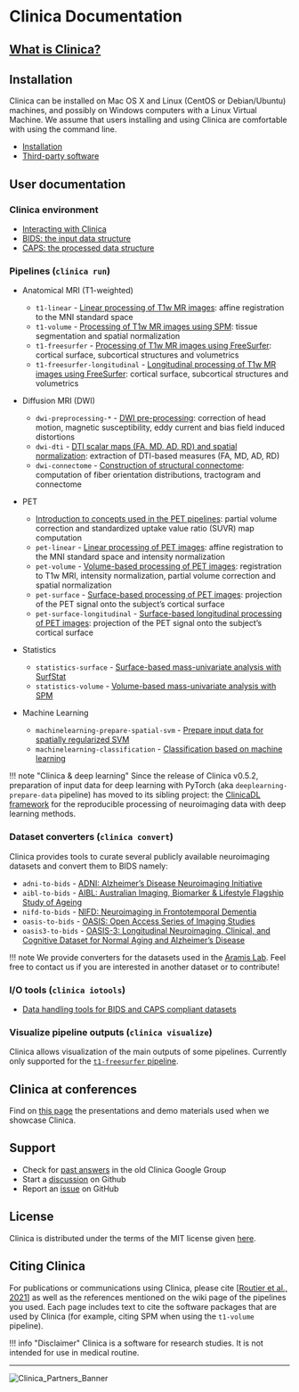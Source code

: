 <!-- markdownlint-disable MD007 -->
# Clinica Documentation

## [What is Clinica?](WhatIsClinica)

## Installation

Clinica can be installed on Mac OS X and Linux (CentOS or Debian/Ubuntu) machines,
and possibly on Windows computers with a Linux Virtual Machine.
We assume that users installing and using Clinica are comfortable with using the command line.

<!--!!! info "New release: Clinica 0.3.6!"
    We are very pleased to announce the release 0.3.6 of Clinica. The release notes are available here: [v0.3.6](http://bit.ly/2tfZjvh).-->

<!-- ### Installing Clinica from source -->

- [Installation](./Installation)
- [Third-party software](./Third-party)  

<!--
### Installing Clinica using Docker
Another way to install Clinica is to use [Docker](https://www.docker.com/what-docker).
The installation procedure of the Clinica Docker image, which contains everything required to launch any pipeline of Clinica, is explained [here](https://gitlab.inria.fr/aramis/clinica_docker).
-->

<!--
### Using Clinica on the ICM cluster
ICM members are encouraged to use the version of Clinica available on the cluster.
Installation instructions are available [here](./ICMClusterInstallation).
-->

## User documentation

### Clinica environment

- [Interacting with Clinica](InteractingWithClinica)
- [BIDS: the input data structure](BIDS)
- [CAPS: the processed data structure](CAPS/Introduction)

### Pipelines (`clinica run`)

- Anatomical MRI (T1-weighted)
    - `t1-linear` - [Linear processing of T1w MR images](Pipelines/T1_Linear): affine registration to the MNI standard space
    - `t1-volume` - [Processing of T1w MR images using SPM](Pipelines/T1_Volume): tissue segmentation and spatial normalization
    - `t1-freesurfer` - [Processing of T1w MR images using FreeSurfer](Pipelines/T1_FreeSurfer): cortical surface, subcortical structures and volumetrics
    - `t1-freesurfer-longitudinal` - [Longitudinal processing of T1w MR images using FreeSurfer](Pipelines/T1_FreeSurfer_Longitudinal): cortical surface, subcortical structures and volumetrics
- Diffusion MRI (DWI)
    - `dwi-preprocessing-*` - [DWI pre-processing](Pipelines/DWI_Preprocessing): correction of head motion, magnetic susceptibility, eddy current and bias field induced distortions
    - `dwi-dti` - [DTI scalar maps (FA, MD, AD, RD) and spatial normalization](Pipelines/DWI_DTI): extraction of DTI-based measures (FA, MD, AD, RD)
    - `dwi-connectome` - [Construction of structural connectome](Pipelines/DWI_Connectome): computation of fiber orientation distributions, tractogram and connectome

- PET
    - [Introduction to concepts used in the PET pipelines](Pipelines/PET_Introduction): partial volume correction and standardized uptake value ratio (SUVR) map computation
    - `pet-linear` - [Linear processing of PET images](Pipelines/PET_Linear): affine registration to the MNI standard space and intensity normalization
    - `pet-volume` - [Volume-based processing of PET images](Pipelines/PET_Volume): registration to T1w MRI, intensity normalization, partial volume correction and spatial normalization
    - `pet-surface` - [Surface-based processing of PET images](Pipelines/PET_Surface): projection of the PET signal onto the subject’s cortical surface
    - `pet-surface-longitudinal` - [Surface-based longitudinal processing of PET images](Pipelines/PET_Surface_Longitudinal): projection of the PET signal onto the subject’s cortical surface

- Statistics
    - `statistics-surface` - [Surface-based mass-univariate analysis with SurfStat](Pipelines/Stats_Surface)
    - `statistics-volume` - [Volume-based mass-univariate analysis with SPM](Pipelines/Stats_Volume)

- Machine Learning
    - `machinelearning-prepare-spatial-svm` - [Prepare input data for spatially regularized SVM](Pipelines/MachineLearning_PrepareSVM)
    - `machinelearning-classification` - [Classification based on machine learning](Pipelines/MachineLearning_Classification)

!!! note "Clinica & deep learning"
    Since the release of Clinica v0.5.2, preparation of input data for deep learning with PyTorch (aka `deeplearning-prepare-data` pipeline) has moved to its sibling project:
    the [ClinicaDL framework](https://clinicadl.readthedocs.io/) for the reproducible processing of neuroimaging data with deep learning methods.

### Dataset converters (`clinica convert`)

Clinica provides tools to curate several publicly available neuroimaging datasets and convert them to BIDS namely:

- `adni-to-bids` - [ADNI: Alzheimer’s Disease Neuroimaging Initiative](Converters/ADNI2BIDS)
- `aibl-to-bids` - [AIBL: Australian Imaging, Biomarker & Lifestyle Flagship Study of Ageing](Converters/AIBL2BIDS)
- `nifd-to-bids` - [NIFD: Neuroimaging in Frontotemporal Dementia](Converters/NIFD2BIDS)
- `oasis-to-bids` - [OASIS: Open Access Series of Imaging Studies](Converters/OASIS2BIDS)
- `oasis3-to-bids` - [OASIS-3: Longitudinal Neuroimaging, Clinical, and Cognitive Dataset for Normal Aging and Alzheimer’s Disease](Converters/OASIS3TOBIDS)

!!! note
    We provide converters for the datasets used in the [Aramis Lab](http://www.aramislab.fr/).
    Feel free to contact us if you are interested in another dataset or to contribute!

### I/O tools (`clinica iotools`)

- [Data handling tools for BIDS and CAPS compliant datasets](IO)

### Visualize pipeline outputs (`clinica visualize`)

Clinica allows visualization of the main outputs of some pipelines.
Currently only supported for the [`t1-freesurfer` pipeline](Pipelines/T1_FreeSurfer).

## Clinica at conferences

Find on [this page](ClinicaConferences) the presentations and demo materials used when we showcase Clinica.

## Support

- Check for [past answers](https://groups.google.com/forum/#!forum/clinica-user) in the old Clinica Google Group
- Start a [discussion](https://github.com/aramis-lab/clinica/discussions) on Github
- Report an [issue](https://github.com/aramis-lab/clinica/issues) on GitHub

## License

Clinica is distributed under the terms of the MIT license given
[here](https://github.com/aramis-lab/clinica/blob/dev/LICENSE.txt).

## Citing Clinica

For publications or communications using Clinica, please cite
[[Routier et al., 2021](https://doi.org/10.3389/fninf.2021.689675)]
as well as the references mentioned on the wiki page of the pipelines you used.
Each page includes text to cite the software packages that are used by Clinica
(for example, citing SPM when using the `t1-volume` pipeline).

!!! info "Disclaimer"
    Clinica is a software for research studies.
    It is not intended for use in medical routine.

---

![Clinica_Partners_Banner](img/Clinica_Partners_Banner.png)
